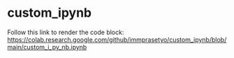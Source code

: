 # custom_ipynb

Follow this link to render the code block:
  <br />
  https://colab.research.google.com/github/immprasetyo/custom_ipynb/blob/main/custom_i_py_nb.ipynb

